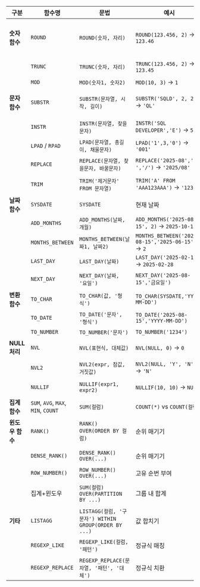 | 구분          | 함수명                                 | 문법                                              | 예시                                                | 주의점                        |
| ----------- | ----------------------------------- | ----------------------------------------------- | ------------------------------------------------- | -------------------------- |
| **숫자 함수**   | `ROUND`                             | `ROUND(숫자, 자리)`                                 | `ROUND(123.456, 2)` → `123.46`                    | 자리 음수 가능 (`-1` → 10단위 반올림) |
|             | `TRUNC`                             | `TRUNC(숫자, 자리)`                                 | `TRUNC(123.456, 2)` → `123.45`                    | 반올림 X, 버림                  |
|             | `MOD`                               | `MOD(숫자1, 숫자2)`                                 | `MOD(10, 3)` → `1`                                | 나머지 계산                     |
| **문자 함수**   | `SUBSTR`                            | `SUBSTR(문자열, 시작, 길이)`                           | `SUBSTR('SQLD', 2, 2)` → `'QL'`                   | 시작 위치 1부터, 음수면 뒤에서 시작      |
|             | `INSTR`                             | `INSTR(문자열, 찾을문자)`                              | `INSTR('SQL DEVELOPER','E')` → `5`                | 위치 반환, 없으면 0               |
|             | `LPAD` / `RPAD`                     | `LPAD(문자열, 총길이, 채울문자)`                          | `LPAD('1',3,'0')` → `'001'`                       | 좌/우 채우기                    |
|             | `REPLACE`                           | `REPLACE(문자열, 찾을문자, 바꿀문자)`                      | `REPLACE('2025-08','-','/')` → `'2025/08'`        | 일부 문자 치환                   |
|             | `TRIM`                              | `TRIM('제거문자' FROM 문자열)`                         | `TRIM('A' FROM 'AAA123AAA')` → `'123'`            | 공백 기본 제거                   |
| **날짜 함수**   | `SYSDATE`                           | `SYSDATE`                                       | 현재 날짜                                             |                            |
|             | `ADD_MONTHS`                        | `ADD_MONTHS(날짜, 개월)`                            | `ADD_MONTHS('2025-08-15', 2)` → `2025-10-15`      |                            |
|             | `MONTHS_BETWEEN`                    | `MONTHS_BETWEEN(날짜1, 날짜2)`                      | `MONTHS_BETWEEN('2025-08-15','2025-06-15')` → `2` | 결과는 소수 가능                  |
|             | `LAST_DAY`                          | `LAST_DAY(날짜)`                                  | `LAST_DAY('2025-02-10')` → `2025-02-28`           |                            |
|             | `NEXT_DAY`                          | `NEXT_DAY(날짜, '요일')`                            | `NEXT_DAY('2025-08-15','금요일')`                    | 요일 문자열 주의                  |
| **변환 함수**   | `TO_CHAR`                           | `TO_CHAR(값, '형식')`                              | `TO_CHAR(SYSDATE,'YYYY-MM-DD')`                   | 날짜/숫자 → 문자                 |
|             | `TO_DATE`                           | `TO_DATE('문자', '형식')`                           | `TO_DATE('2025-08-15','YYYY-MM-DD')`              | 문자 → 날짜                    |
|             | `TO_NUMBER`                         | `TO_NUMBER('문자')`                               | `TO_NUMBER('1234')`                               | 문자 → 숫자                    |
| **NULL 처리** | `NVL`                               | `NVL(표현식, 대체값)`                                 | `NVL(NULL, 0)` → `0`                              | NULL이면 대체값                 |
|             | `NVL2`                              | `NVL2(expr, 참값, 거짓값)`                           | `NVL2(NULL, 'Y', 'N')` → `'N'`                    | NULL 아닐 때 참값               |
|             | `NULLIF`                            | `NULLIF(expr1, expr2)`                          | `NULLIF(10, 10)` → `NULL`                         | 같으면 NULL                   |
| **집계 함수**   | `SUM`, `AVG`, `MAX`, `MIN`, `COUNT` | `SUM(컬럼)`                                       | `COUNT(*)` vs `COUNT(컬럼)`                         | NULL 제외 여부 주의              |
| **윈도우 함수**  | `RANK()`                            | `RANK() OVER(ORDER BY 컬럼)`                      | 순위 매기기                                            | 동일값 건너뛰기                   |
|             | `DENSE_RANK()`                      | `DENSE_RANK() OVER(...)`                        | 순위 매기기                                            | 동일값 건너뛰지 않음                |
|             | `ROW_NUMBER()`                      | `ROW_NUMBER() OVER(...)`                        | 고유 순번 부여                                          |                            |
|             | 집계+윈도우                              | `SUM(컬럼) OVER(PARTITION BY ...)`                | 그룹 내 합계                                           | PARTITION + ORDER 조합 가능    |
| **기타**      | `LISTAGG`                           | `LISTAGG(컬럼, '구분자') WITHIN GROUP(ORDER BY ...)` | 값 합치기                                             | 구분자 필수                     |
|             | `REGEXP_LIKE`                       | `REGEXP_LIKE(컬럼, '패턴')`                         | 정규식 매칭                                            | LIKE와 혼동 주의                |
|             | `REGEXP_REPLACE`                    | `REGEXP_REPLACE(문자열, '패턴', '대체')`               | 정규식 치환                                            |                            |